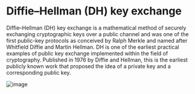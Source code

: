 # Diffie–Hellman (DH) key exchange

Diffie–Hellman (DH) key exchange is a mathematical method of securely exchanging cryptographic keys over a public channel and was one of the first public-key protocols as conceived by Ralph Merkle and named after Whitfield Diffie and Martin Hellman. DH is one of the earliest practical examples of public key exchange implemented within the field of cryptography. Published in 1976 by Diffie and Hellman, this is the earliest publicly known work that proposed the idea of a private key and a corresponding public key.





![image](https://github.com/raconcop/Diffie-Hellman-Key-Exchange/assets/107344198/370f5351-ec65-4c50-b2af-d683f346f81c)
